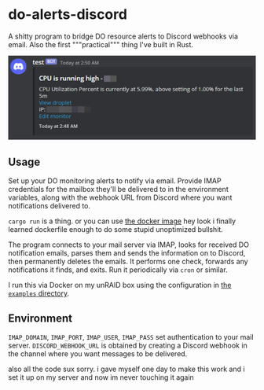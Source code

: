 # do-alerts-discord

A shitty program to bridge DO resource alerts to Discord webhooks via email. Also the first """practical""" thing I've built in Rust.

![Screenshot of a Discord message containing an embed which reads "CPU is running high - CPU Utilization Percent is currently at 5.99%, above setting of 1.00% for the last 5m. View droplet (link). IP: [redacted]. Edit monitor (link). Today at 2:48 AM](image.png)

## Usage

Set up your DO monitoring alerts to notify via email. Provide IMAP credentials for the mailbox they'll be delivered to in the environment variables, along with the webhook URL from Discord where you want notifications delivered to.

`cargo run` is a thing. or you can use [the docker image](https://github.com/eritbh/do-alerts-discord/pkgs/container/do-alerts-discord) hey look i finally learned dockerfile enough to do some stupid unoptimized bullshit.

The program connects to your mail server via IMAP, looks for received DO notification emails, parses them and sends the information on to Discord, then permanently deletes the emails. It performs one check, forwards any notifications it finds, and exits. Run it periodically via `cron` or similar.

I run this via Docker on my unRAID box using the configuration in [the `examples` directory](/examples).

## Environment

`IMAP_DOMAIN`, `IMAP_PORT`, `IMAP_USER`, `IMAP_PASS` set authentication to your mail server. `DISCORD_WEBHOOK_URL` is obtained by creating a Discord webhook in the channel where you want messages to be delivered.

also all the code sux sorry. i gave myself one day to make this work and i set it up on my server and now im never touching it again
